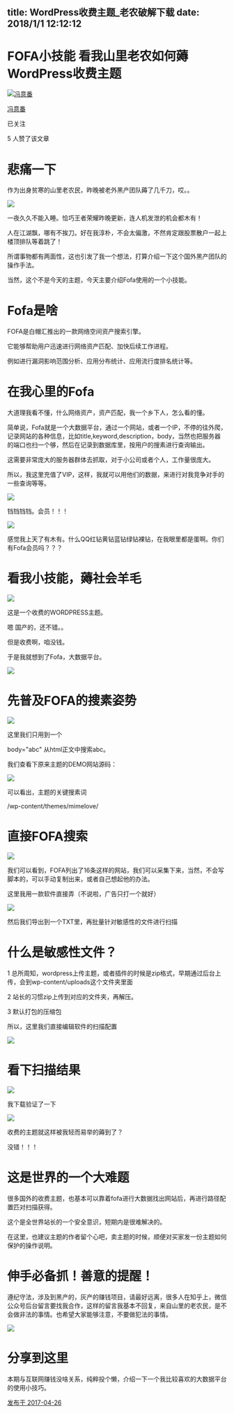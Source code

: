 title: WordPress收费主题_老农破解下载
date: 2018/1/1 12:12:12
---
# FOFA小技能 看我山里老农如何薅WordPress收费主题

[![](https://pic3.zhimg.com/fe9d83138_xs.jpg "冯意番")](https://www.zhihu.com/people/feng-yi-fan-28)

[冯意番](https://www.zhihu.com/people/feng-yi-fan-28)

已关注

5 人赞了该文章

# 悲痛一下

作为出身贫寒的山里老农民，昨晚被老外黑产团队薅了几千刀，哎。。

![](wordpress主题——老农.assets/v2-4a62c4b11f8f6d452db613f97565e308_hd.jpg)

  


一夜久久不能入睡。恰巧王者荣耀昨晚更新，连人机发泄的机会都木有！

人在江湖飘，哪有不挨刀。好在我淳朴，不会太偏激，不然肯定跟股票散户一起上楼顶排队等着跳了！

所谓事物都有两面性，这也引发了我一个想法，打算介绍一下这个国外黑产团队的操作手法。

当然，这个不是今天的主题，今天主要介绍Fofa使用的一个小技能。

# Fofa是啥

FOFA是白帽汇推出的一款网络空间资产搜索引擎。

它能够帮助用户迅速进行网络资产匹配、加快后续工作进程。

例如进行漏洞影响范围分析、应用分布统计、应用流行度排名统计等。

# 在我心里的Fofa

大道理我看不懂，什么网络资产，资产匹配，我一个乡下人，怎么看的懂。

简单说，Fofa就是一个大数据平台，通过一个网站，或者一个IP，不停的往外爬，记录网站的各种信息，比如title,keyword,description，body，当然也把服务器的端口也扫一个够，然后在记录到数据库里，按用户的搜素进行查询输出。

这需要非常庞大的服务器群体去抓取，对于小公司或者个人，工作量很庞大。

所以，我这里充值了VIP，这样，我就可以用他们的数据，来进行对我竞争对手的一些查询等等。

![](wordpress主题——老农.assets/v2-a2a361a4b89dcbc1c26c1d9e66a5f81a_hd.jpg)

  


铛铛铛铛。会员！！！

![](wordpress主题——老农.assets/v2-9a95d4afc1a6060cfe5895ea26d45809_hd.jpg)

  


感觉我上天了有木有。什么QQ红钻黄钻蓝钻绿钻裸钻，在我眼里都是蛋啊。你们有Fofa会员吗？？？

# 看我小技能，薅社会羊毛

![](wordpress主题——老农.assets/v2-3a34e93da085abd68a114e26f13503b7_hd.jpg)

  


这是一个收费的WORDPRESS主题。

嗯 国产的，还不错。。

但是收费啊，咱没钱。

于是我就想到了Fofa，大数据平台。

![](wordpress主题——老农.assets/v2-51754ccca85c902695c336f303e97e17_hd.jpg)

  


# 先普及FOFA的搜素姿势

![](wordpress主题——老农.assets/v2-c4498eaa24f314269e2abb0fdaac5bdb_hd.jpg)

  


这里我们只用到一个

body="abc" 从html正文中搜索abc。

我们查看下原来主题的DEMO网站源码：

![](wordpress主题——老农.assets/v2-e4e353e4760bd199840b21bb280972c2_hd.jpg)

  


可以看出，主题的关键搜素词

/wp-content/themes/mimelove/

# 直接FOFA搜索

![](wordpress主题——老农.assets/v2-a334e293076642e4752b736bbc846e67_hd.jpg)

  


我们可以看到，FOFA列出了16条这样的网站，我们可以采集下来，当然，不会写脚本的，可以手动复制出来，或者自己想起他的办法。

这里我用一款软件直接弄（不说啦，广告只打一个就好）

![](wordpress主题——老农.assets/v2-73d03496fdcd54f0f20736786d1616e0_hd.jpg)

  


然后我们导出到一个TXT里，再批量针对敏感性的文件进行扫描

# 什么是敏感性文件？

1 总所周知，wordpress上传主题，或者插件的时候是zip格式，早期通过后台上传，会到wp-content/uploads这个文件夹里面

2 站长的习惯zip上传到对应的文件夹，再解压。

3 默认打包的压缩包

所以，这里我们直接编辑软件的扫描配置

![](wordpress主题——老农.assets/v2-21a0828b46d7721e37e7f602a22ad448_hd.jpg)

  


# 看下扫描结果

![](wordpress主题——老农.assets/v2-21c63d56685ebe22574bf9358a9ea617_hd.jpg)

  


我下载验证了一下

![](wordpress主题——老农.assets/v2-2efc1065fe63d3f766831ab9f0eb4e57_hd.jpg)

  


收费的主题就这样被我轻而易举的薅到了？

没错！！！

# 这是世界的一个大难题

很多国外的收费主题，也基本可以靠着fofa进行大数据找出网站后，再进行路径配置匹对扫描获得。

这个是全世界站长的一个安全意识，短期内是很难解决的。

在这里，也建议主题的作者留个心吧，卖主题的时候，顺便对买家发一份主题如何保护的操作说明。

# 伸手必备抓！善意的提醒！

遵纪守法，涉及到黑产的，灰产的赚钱项目，请最好远离，很多人在知乎上，微信公众号后台留言要找我合作，这样的留言我基本不回复，来自山里的老农民，是不会做非法的事情。也希望大家能够注意，不要做犯法的事情。

![](wordpress主题——老农.assets/v2-237f730609e566dbe1db5dd7a11084d0_hd.jpg)

  


# 分享到这里

本期与互联网赚钱没啥关系，纯粹投个懒，介绍一下一个我比较喜欢的大数据平台的使用小技巧。

[发布于 2017-04-26](http://zhuanlan.zhihu.com/p/26588343)


